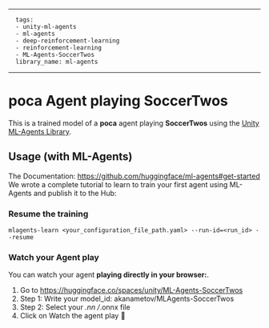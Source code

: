 
---
      tags:
      - unity-ml-agents
      - ml-agents
      - deep-reinforcement-learning
      - reinforcement-learning
      - ML-Agents-SoccerTwos
      library_name: ml-agents
---
    
  # **poca** Agent playing **SoccerTwos**
  This is a trained model of a **poca** agent playing **SoccerTwos** using the [Unity ML-Agents Library](https://github.com/Unity-Technologies/ml-agents).
  
  ## Usage (with ML-Agents)
  The Documentation: https://github.com/huggingface/ml-agents#get-started
  We wrote a complete tutorial to learn to train your first agent using ML-Agents and publish it to the Hub:


  ### Resume the training
  ```
  mlagents-learn <your_configuration_file_path.yaml> --run-id=<run_id> --resume
  ```
  ### Watch your Agent play
  You can watch your agent **playing directly in your browser:**.
  
  1. Go to https://huggingface.co/spaces/unity/ML-Agents-SoccerTwos
  2. Step 1: Write your model_id: akanametov/MLAgents-SoccerTwos
  3. Step 2: Select your *.nn /*.onnx file
  4. Click on Watch the agent play 👀
  